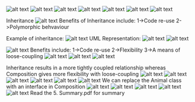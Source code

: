 ![alt text](image-7.png)
![alt text](image-8.png)
![alt text](image-9.png)
![alt text](image-10.png)
![alt text](image-11.png)
![alt text](image-12.png)
![alt text](image-13.png)

Inheritance
![alt text](image-14.png)
Benefits of Inheritance include: 1->Code re-use 2->Polymorphic behvaviour

Example of inheritance:
![alt text](image-15.png)
UML Representation:
![alt text](image-16.png)
![alt text](image-17.png)

![alt text](image-18.png)
Benefits include:
1->Code re-use
2->Flexibility
3->A means of loose-coupling
![alt text](image-19.png)
![alt text](image-20.png)
![alt text](image-21.png)

Inheritance results in a more tightly coupled relationship whereas Composition gives
more flexibility with loose-coupling
![alt text](image-22.png)
![alt text](image-23.png)
![alt text](image-24.png)
![alt text](image-25.png)
![alt text](image-26.png)
![alt text](image-27.png)
We can replace the Animal class with an interface in Composition
![alt text](image-28.png)
![alt text](image-29.png)
![alt text](image-30.png)
![alt text](image-31.png)
![alt text](image-32.png)
Read the 5. Summary.pdf for summary